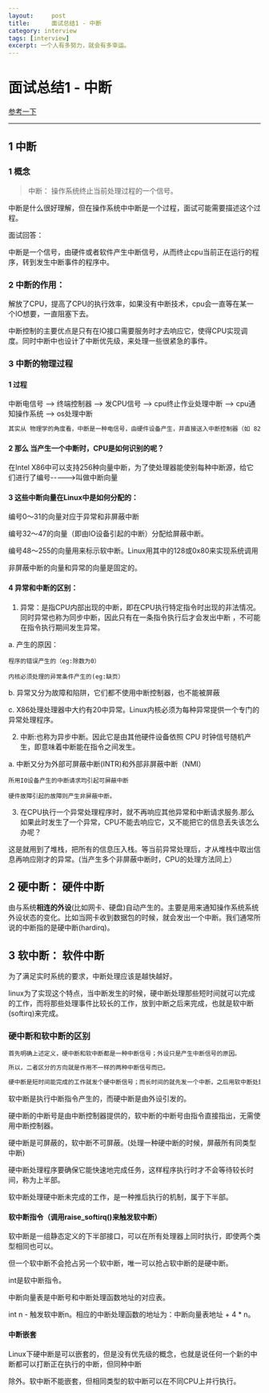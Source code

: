 ```yaml
---
layout:     post
title:      面试总结1 - 中断
category: interview
tags: [interview]
excerpt: 一个人有多努力，就会有多幸运。
---
```


面试总结1 - 中断
=======================================

[参考一下](https://blog.csdn.net/zhangskd/article/details/21992933)

-----------------------------------

1 中断
-------------------------

### 1 概念
> 中断： 操作系统终止当前处理过程的一个信号。

中断是什么很好理解，但在操作系统中中断是一个过程，面试可能需要描述这个过程。

面试回答：

中断是一个信号，由硬件或者软件产生中断信号，从而终止cpu当前正在运行的程序，转到发生中断事件的程序中。

### 2 中断的作用：

解放了CPU，提高了CPU的执行效率，如果没有中断技术，cpu会一直等在某一个IO想要，一直阻塞下去。

中断控制的主要优点是只有在IO接口需要服务时才去响应它，使得CPU实现调度。同时中断中也设计了中断优先级，来处理一些很紧急的事件。

### 3 中断的物理过程

#### 1 过程

中断电信号 -->  终端控制器 --> 发CPU信号 --> cpu终止作业处理中断 --> cpu通知操作系统 --> os处理中断

```html
其实从 物理学的角度看，中断是一种电信号，由硬件设备产生，并直接送入中断控制器（如 8259A）的输入引脚上，然后再由中断控制器向处理器发送相应的信号。处理器一经检测到该信号，便中断自己当前正在处理的工作，转而去处理中断。此后， 处理器会通知 OS 已经产生中断。这样，OS 就可以对这个中断进行适当的处理。不同的设备对应的中断不同，而每个中断都通过一个唯一的数字标识，这些值通常被称为中断请求线。
```

#### 2 那么 当产生一个中断时，CPU是如何识别的呢？

在Intel X86中可以支持256种向量中断，为了使处理器能使别每种中断源，给它们进行了编号----->叫做中断向量

#### 3 这些中断向量在Linux中是如何分配的：

编号0～31的向量对应于异常和非屏蔽中断

编号32～47的向量（即由IO设备引起的中断）分配给屏蔽中断。

编号48～255的向量用来标示软中断。Linux用其中的128或0x80来实现系统调用

非屏蔽中断的向量和异常的向量是固定的。

#### 4 异常和中断的区别：

1. 异常：是指CPU内部出现的中断，即在CPU执行特定指令时出现的非法情况。同时异常也称为同步中断，因此只有在一条指令执行后才会发出中断 ，不可能在指令执行期间发生异常。

a. 产生的原因：

    程序的错误产生的（eg:除数为0）

    内核必须处理的异常条件产生的(eg:缺页）

b. 异常又分为故障和陷阱，它们都不使用中断控制器，也不能被屏蔽

c. X86处理处理器中大约有20中异常。Linux内核必须为每种异常提供一个专门的异常处理程序。

2. 中断:也称为异步中断。因此它是由其他硬件设备依照 CPU 时钟信号随机产生，即意味着中断能在指令之间发生。

a. 中断又分为外部可屏蔽中断(INTR)和外部非屏蔽中断（NMI）

    所用I0设备产生的中断请求均引起可屏蔽中断

    硬件故障引起的故障则产生非屏蔽中断。


3. 在CPU执行一个异常处理程序时，就不再响应其他异常和中断请求服务.那么如果此时发生了一个异常，CPU不能去响应它，又不能把它的信息丢失该怎么办呢？

这是就用到了堆栈，把所有的信息压入栈。等当前异常处理后，才从堆栈中取出信息再响应刚才的异常。(当产生多个非屏蔽中断时，CPU的处理方法同上）

2 硬中断： 硬件中断
--------------------

由与系统**相连的外设**(比如网卡、硬盘)自动产生的。主要是用来通知操作系统系统外设状态的变化。比如当网卡收到数据包的时候，就会发出一个中断。我们通常所说的中断指的是硬中断(hardirq)。


3 软中断： 软件中断
--------------------------

为了满足实时系统的要求，中断处理应该是越快越好。

linux为了实现这个特点，当中断发生的时候，硬中断处理那些短时间就可以完成的工作，而将那些处理事件比较长的工作，放到中断之后来完成，也就是软中断(softirq)来完成。

### 硬中断和软中断的区别

```html
首先明确上述定义，硬中断和软中断都是一种中断信号；外设只是产生中断信号的原因。

所以，二者区分的方向就是作用不一样的两种中断信号而已。

硬中断是短时间能完成的工作就发个硬中断信号；而长时间的就先发一个中断，之后用软中断处理。
```

软中断是执行中断指令产生的，而硬中断是由外设引发的。

硬中断的中断号是由中断控制器提供的，软中断的中断号由指令直接指出，无需使用中断控制器。

硬中断是可屏蔽的，软中断不可屏蔽。(处理一种硬中断的时候，屏蔽所有同类型中断)

硬中断处理程序要确保它能快速地完成任务，这样程序执行时才不会等待较长时间，称为上半部。

软中断处理硬中断未完成的工作，是一种推后执行的机制，属于下半部。

#### 软中断指令（调用raise_softirq()来触发软中断）

软中断是一组静态定义的下半部接口，可以在所有处理器上同时执行，即使两个类型相同也可以。

但一个软中断不会抢占另一个软中断，唯一可以抢占软中断的是硬中断。

int是软中断指令。

中断向量表是中断号和中断处理函数地址的对应表。

int n - 触发软中断n。相应的中断处理函数的地址为：中断向量表地址 + 4 * n。

#### 中断嵌套

Linux下硬中断是可以嵌套的，但是没有优先级的概念，也就是说任何一个新的中断都可以打断正在执行的中断，但同种中断

除外。软中断不能嵌套，但相同类型的软中断可以在不同CPU上并行执行。
